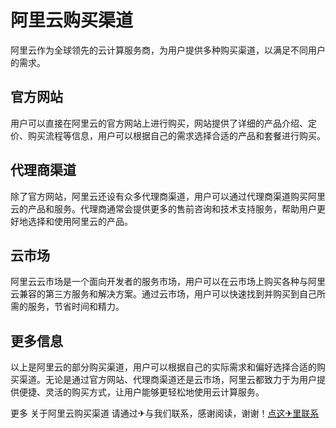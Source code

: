 # 阿里云购买渠道

阿里云作为全球领先的云计算服务商，为用户提供多种购买渠道，以满足不同用户的需求。

## 官方网站

用户可以直接在阿里云的官方网站上进行购买，网站提供了详细的产品介绍、定价、购买流程等信息，用户可以根据自己的需求选择合适的产品和套餐进行购买。

## 代理商渠道

除了官方网站，阿里云还设有众多代理商渠道，用户可以通过代理商渠道购买阿里云的产品和服务。代理商通常会提供更多的售前咨询和技术支持服务，帮助用户更好地选择和使用阿里云的产品。

## 云市场

阿里云云市场是一个面向开发者的服务市场，用户可以在云市场上购买各种与阿里云兼容的第三方服务和解决方案。通过云市场，用户可以快速找到并购买到自己所需的服务，节省时间和精力。

## 更多信息

以上是阿里云的部分购买渠道，用户可以根据自己的实际需求和偏好选择合适的购买渠道。无论是通过官方网站、代理商渠道还是云市场，阿里云都致力于为用户提供便捷、灵活的购买方式，让用户能够更轻松地使用云计算服务。

更多 关于阿里云购买渠道 请通过✈与我们联系，感谢阅读，谢谢！[点这✈里联系](https://gg.k02.cc)
